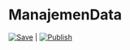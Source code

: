 # ManajemenData

[![Save](https://github.com/Nr5D/ManajemenData/actions/workflows/save.yml/badge.svg)](https://github.com/Nr5D/ManajemenData/actions/workflows/save.yml) | [![Publish](https://github.com/Nr5D/ManajemenData/actions/workflows/publish.yml/badge.svg)](https://github.com/Nr5D/ManajemenData/actions/workflows/publish.yml)
